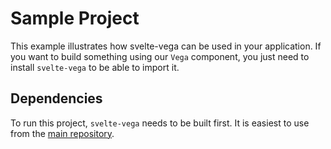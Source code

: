 # Sample Project

This example illustrates how svelte-vega can be used in your application.
If you want to build something using our `Vega` component, you just need to install `svelte-vega` to be able to import it.

## Dependencies

To run this project, `svelte-vega` needs to be built first.
It is easiest to use from the [main repository](https://github.com/vega/svelte-vega).
